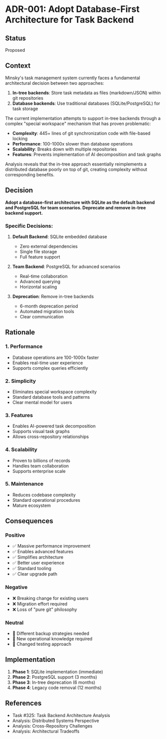 # ADR-001: Adopt Database-First Architecture for Task Backend

## Status
Proposed

## Context

Minsky's task management system currently faces a fundamental architectural decision between two approaches:

1. **In-tree backends**: Store task metadata as files (markdown/JSON) within git repositories
2. **Database backends**: Use traditional databases (SQLite/PostgreSQL) for task storage

The current implementation attempts to support in-tree backends through a complex "special workspace" mechanism that has proven problematic:

- **Complexity**: 445+ lines of git synchronization code with file-based locking
- **Performance**: 100-1000x slower than database operations
- **Scalability**: Breaks down with multiple repositories
- **Features**: Prevents implementation of AI decomposition and task graphs

Analysis reveals that the in-tree approach essentially reimplements a distributed database poorly on top of git, creating complexity without corresponding benefits.

## Decision

**Adopt a database-first architecture with SQLite as the default backend and PostgreSQL for team scenarios. Deprecate and remove in-tree backend support.**

### Specific Decisions:

1. **Default Backend**: SQLite embedded database
   - Zero external dependencies
   - Single file storage
   - Full feature support

2. **Team Backend**: PostgreSQL for advanced scenarios
   - Real-time collaboration
   - Advanced querying
   - Horizontal scaling

3. **Deprecation**: Remove in-tree backends
   - 6-month deprecation period
   - Automated migration tools
   - Clear communication

## Rationale

### 1. Performance
- Database operations are 100-1000x faster
- Enables real-time user experience
- Supports complex queries efficiently

### 2. Simplicity
- Eliminates special workspace complexity
- Standard database tools and patterns
- Clear mental model for users

### 3. Features
- Enables AI-powered task decomposition
- Supports visual task graphs
- Allows cross-repository relationships

### 4. Scalability
- Proven to billions of records
- Handles team collaboration
- Supports enterprise scale

### 5. Maintenance
- Reduces codebase complexity
- Standard operational procedures
- Mature ecosystem

## Consequences

### Positive
- ✅ Massive performance improvement
- ✅ Enables advanced features
- ✅ Simplifies architecture
- ✅ Better user experience
- ✅ Standard tooling
- ✅ Clear upgrade path

### Negative
- ❌ Breaking change for existing users
- ❌ Migration effort required
- ❌ Loss of "pure git" philosophy

### Neutral
- 🔄 Different backup strategies needed
- 🔄 New operational knowledge required
- 🔄 Changed testing approach

## Implementation

1. **Phase 1**: SQLite implementation (immediate)
2. **Phase 2**: PostgreSQL support (3 months)
3. **Phase 3**: In-tree deprecation (6 months)
4. **Phase 4**: Legacy code removal (12 months)

## References

- Task #325: Task Backend Architecture Analysis
- Analysis: Distributed Systems Perspective
- Analysis: Cross-Repository Challenges
- Analysis: Architectural Tradeoffs